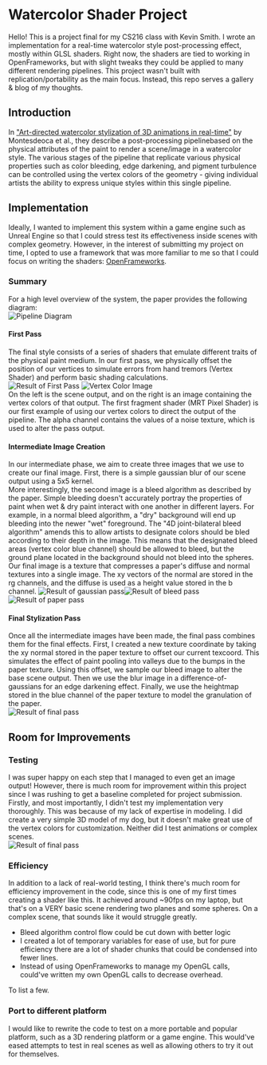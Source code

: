 # Watercolor Shader Project
Hello! This is a project final for my CS216 class with Kevin Smith. I wrote an implementation for a real-time watercolor style post-processing effect, mostly within GLSL shaders. Right now, the shaders are tied to working in OpenFrameworks, but with slight tweaks they could be applied to many different rendering pipelines. This project wasn't built with replication/portability as the main focus. Instead, this repo serves a gallery & blog of my thoughts.

## Introduction
In ["Art-directed watercolor stylization of 3D animations in real-time"](https://www.sciencedirect.com/science/article/abs/pii/S0097849317300316) by Montesdeoca et al., they describe a post-processing pipelinebased on the physical attributes of the paint to render a scene/image in a watercolor style. The various stages of the pipeline that replicate various physical properties such as color bleeding, edge darkening, and pigment turbulence can be controlled using the vertex colors of the geometry - giving individual artists the ability to express unique styles within this single pipeline.

## Implementation
Ideally, I wanted to implement this system within a game engine such as Unreal Engine so that I could stress test its effectiveness inside scenes with complex geometry. However, in the interest of submitting my project on time, I opted to use a framework that was more familiar to me so that I could focus on writing the shaders: [OpenFrameworks](https://openframeworks.cc/). 

### Summary
For a high level overview of the system, the paper provides the following diagram:   
![Pipeline Diagram](WatercolorPipeline.png)  
#### First Pass
The final style consists of a series of shaders that emulate different traits of the physical paint medium. In our first pass, we physically offset the position of our vertices to simulate errors from hand tremors (Vertex Shader) and perform basic shading calculations.   
![Result of First Pass](./exampleimages/base_scene.png) ![Vertex Color Image](./exampleimages/vertex_colors.png)  
On the left is the scene output, and on the right is an image containing the vertex colors of that output. The first fragment shader (MRT Pixel Shader) is our first example of using our vertex colors to direct the output of the pipeline. The alpha channel contains the values of a noise texture, which is used to alter the pass output.   
#### Intermediate Image Creation
In our intermediate phase, we aim to create three images that we use to create our final image. 
First, there is a simple gaussian blur of our scene output using a 5x5 kernel.  
 More interestingly, the second image is a bleed algorithm as described by the paper. Simple bleeding doesn't accurately portray the properties of paint when wet & dry paint interact with one another in different layers. For example, in a normal bleed algorithm, a "dry" background will end up bleeding into the newer "wet" foreground. The "4D joint-bilateral bleed algorithm" amends this to allow artists to designate colors should be bled according to their depth in the image. This means that the designated bleed areas (vertex color blue channel) should be allowed to bleed, but the ground plane located in the background should not bleed into the spheres.   
Our final image is a texture that compresses a paper's diffuse and normal textures into a single image. The xy vectors of the normal are stored in the rg channels, and the diffuse is used as a height value stored in the b channel. 
![Result of gaussian pass](./exampleimages/gauss_blur.png)![Result of bleed pass](./exampleimages/intermediate_bleed.png)  ![Result of paper pass](./exampleimages/paper_output.png)

#### Final Stylization Pass
Once all the intermediate images have been made, the final pass combines them for the final effects. First, I created a new texture coordinate by taking the xy normal stored in the paper texture to offset our current texcoord. This simulates the effect of paint pooling into valleys due to the bumps in the paper texture. Using this offset, we sample our bleed image to alter the base scene output. Then we use the blur image in a difference-of-gaussians for an edge darkening effect. Finally, we use the heightmap stored in the blue channel of the paper texture to model the granulation of the paper.  
![Result of final pass](./exampleimages/final_render.png)  
## Room for Improvements
### Testing
I was super happy on each step that I managed to even get an image output! However, there is much room for improvement within this project since I was rushing to get a baseline completed for project submission.   
Firstly, and most importantly, I didn't test my implementation very thoroughly. This was because of my lack of expertise in modeling. I did create a very simple 3D model of my dog, but it doesn't make great use of the vertex colors for customization. Neither did I test animations or complex scenes.  
![Result of final pass](./exampleimages/final_render_dog.png)  
### Efficiency
In addition to a lack of real-world testing, I think there's much room for efficiency improvement in the code, since this is one of my first times creating a shader like this. It achieved around ~90fps on my laptop, but that's on a VERY basic scene rendering two planes and some spheres. On a complex scene, that sounds like it would struggle greatly.  

- Bleed algorithm control flow could be cut down with better logic
- I created a lot of temporary variables for ease of use, but for pure efficiency there are a lot of shader chunks that could be condensed into fewer lines.
- Instead of using OpenFrameworks to manage my OpenGL calls, could've written my own OpenGL calls to decrease overhead.   

To list a few.

### Port to different platform
I would like to rewrite the code to test on a more portable and popular platform, such as a 3D rendering platform or a game engine. This would've eased attempts to test in real scenes as well as allowing others to try it out for themselves.